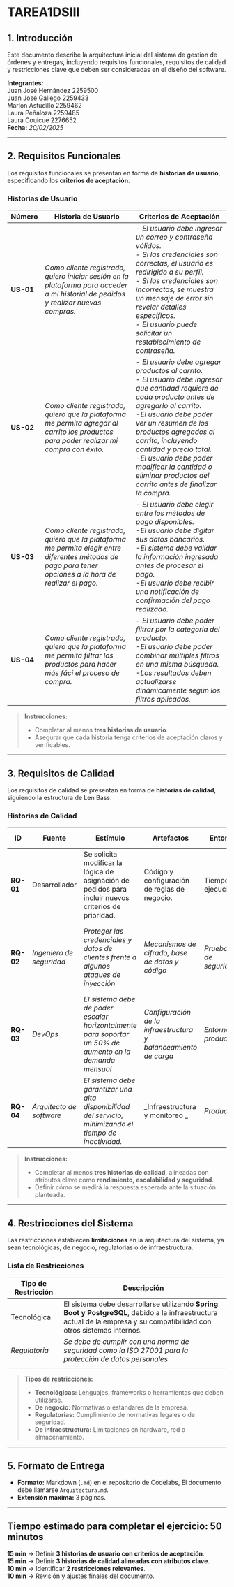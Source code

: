 # TAREA1DSIII

## 1. Introducción  
Este documento describe la arquitectura inicial del sistema de gestión de órdenes y entregas, incluyendo requisitos funcionales, requisitos de calidad y restricciones clave que deben ser consideradas en el diseño del software.

**Integrantes:**     
Juan José Hernández 2259500\
			Juan José Gallego 2259433\
			Marlon Astudillo 2259462\
			Laura Peñaloza 2259485\
			Laura Couicue  2276652\
**Fecha:** _20/02/2025_  

---

## 2. Requisitos Funcionales  
Los requisitos funcionales se presentan en forma de **historias de usuario**, especificando los **criterios de aceptación**.

### **Historias de Usuario**
| **Número**    | **Historia de Usuario**                                                                                                           | **Criterios de Aceptación**                                                                                                                                                                                                                                                                                            |
| --------- | --------------------------------------------------------------------------------------------------------------------------------- | ---------------------------------------------------------------------------------------------------------------------------------------------------------------------------------------------------------------------------------------------------------------------------------------------------------------------- |
| **US-01** | _Como cliente registrado, quiero iniciar sesión en la plataforma para acceder a mi historial de pedidos y realizar nuevas compras._ | _- El usuario debe ingresar un correo y contraseña válidos.<br>- Si las credenciales son correctas, el usuario es redirigido a su perfil.<br>- Si las credenciales son incorrectas, se muestra un mensaje de error sin revelar detalles específicos.<br>- El usuario puede solicitar un restablecimiento de contraseña._ |
| **US-02** | _Como cliente registrado, quiero que la plataforma me permita agregar al carrito los productos para poder realizar mi compra con éxito._                                   | _- El usuario debe agregar productos al carrito.<br>- El usuario debe ingresar que cantidad requiere de cada producto antes de agregarlo al carrito. <br> -El usuario debe poder ver un resumen de los productos agregados al carrito, incluyendo cantidad y precio total. <br> -El usuario debe poder modificar la cantidad o eliminar productos del carrito antes de finalizar la compra._                                                                                                                                                                                                 |
| **US-03** | _Como cliente registrado, quiero que la plataforma me permita elegir entre diferentes métodos de pago para tener opciones a la hora de realizar el pago._                            | _- El usuario debe elegir entre los métodos de pago disponibles. <br> -El usuario debe digitar sus datos bancarios. <br> -El sistema debe validar la información ingresada antes de procesar el pago. <br> -El usuario debe recibir una notificación de confirmación del pago realizado._                                                                                                                                                                                                         
| **US-04** | _Como cliente registrado, quiero que la plataforma me permita filtrar los productos para hacer más fáci el proceso de compra._                            | _- El usuario debe poder filtrar por la categoria del producto. <br> -El usuario debe poder combinar múltiples filtros en una misma búsqueda. <br> -Los resultados deben actualizarse dinámicamente según los filtros aplicados._                                                                                                                                                                                                         


>  **Instrucciones:**  
> - Completar al menos **tres historias de usuario**.  
> - Asegurar que cada historia tenga criterios de aceptación claros y verificables.  

---

## 3. Requisitos de Calidad  
Los requisitos de calidad se presentan en forma de **historias de calidad**, siguiendo la estructura de Len Bass.

### **Historias de Calidad**
| **ID**    | **Fuente**               | **Estímulo**                                                                                             | **Artefactos**                                                  | **Entorno**             | **Respuesta**                                                          | **Medida de Respuesta**                                                                                 |
| --------- | ------------------------ | -------------------------------------------------------------------------------------------------------- | --------------------------------------------------------------- | ----------------------- | ---------------------------------------------------------------------- | ------------------------------------------------------------------------------------------------------- |
| **RQ-01** | Desarrollador            | Se solicita modificar la lógica de asignación de pedidos para incluir nuevos criterios de prioridad.     | Código y configuración de reglas de negocio.                    | Tiempo de ejecución     | Se debe modificar, probar y desplegar la nueva lógica de asignación.   | El esfuerzo requerido no debe superar 2 horas de trabajo y no deben generarse más de 2 defectos nuevos. |
| **RQ-02** | _Ingeniero de seguridad_ | _Proteger las credenciales y datos de clientes frente a algunos ataques de inyección_                    | _Mecanismos de cifrado, base de datos y código_                 | _Pruebas de seguridad_  | _Se debe aplicar cifrado fuerte, validar entradas contra inyecciones._ | _El esfuerzo que se requiere es que deben de trabajarlo hasta que no se encuentren vulnerabilidades_    |
| **RQ-03** | _DevOps_                 | _El sistema debe de poder escalar horizontalmente para soportar un 50% de aumento en la demanda mensual_ | _Configuración de la infraestructura y balanceamiento de carga_ | _Entorno de producción_ | _Se debe de implementar un autoescalado y un balanceo dinámico_        | _La infraestructura debe adaptarse automáticamente sin intervención manual._                 
| **RQ-04** | _Arquitecto de software_  | _El sistema debe garantizar una alta disponibilidad del servicio, minimizando el tiempo de inactividad._ | _Infraestructura y monitoreo _ | _Producción_   | _Se debe implementar una arquitectura redundante con monitoreo proactivo._ | _El tiempo de inactividad no debe superar 5 minutos al mes._ |


>  **Instrucciones:**  
> - Completar al menos **tres historias de calidad**, alineadas con atributos clave como **rendimiento, escalabilidad y seguridad**.  
> - Definir cómo se medirá la respuesta esperada ante la situación planteada.  

---

## 4. Restricciones del Sistema  
Las restricciones establecen **limitaciones** en la arquitectura del sistema, ya sean tecnológicas, de negocio, regulatorias o de infraestructura.

### **Lista de Restricciones**
| **Tipo de Restricción** | **Descripción**                                                                                                                                                          |
| ----------------------- | ------------------------------------------------------------------------------------------------------------------------------------------------------------------------ |
| Tecnológica             | El sistema debe desarrollarse utilizando **Spring Boot y PostgreSQL**, debido a la infraestructura actual de la empresa y su compatibilidad con otros sistemas internos. |
| _Regulatoria_           | _Se debe de cumplir con una norma de seguridad como la ISO  27001 para la protección de datos personales_                                                                |
|                         |                                                                                                                                                                          |

>  **Tipos de restricciones:**  
> - **Tecnológicas:** Lenguajes, frameworks o herramientas que deben utilizarse.  
> - **De negocio:** Normativas o estándares de la empresa.  
> - **Regulatorias:** Cumplimiento de normativas legales o de seguridad.  
> - **De infraestructura:** Limitaciones en hardware, red o almacenamiento.  


---

## 5. Formato de Entrega  
- **Formato:** Markdown (`.md`) en el repositorio de Codelabs, El documento debe llamarse `Arquitectura.md`.  
- **Extensión máxima:** 3 páginas.  

---

## **Tiempo estimado para completar el ejercicio: 50 minutos**  
**15 min** → Definir **3 historias de usuario con criterios de aceptación**.  
**15 min** → Definir **3 historias de calidad alineadas con atributos clave**.  
**10 min** → Identificar **2 restricciones relevantes**.  
**10 min** → Revisión y ajustes finales del documento.
